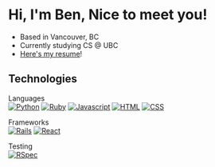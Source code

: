 # Hi, I'm Ben, Nice to meet you!

- Based in Vancouver, BC
- Currently studying CS @ UBC
- [Here's my resume]()!

## Technologies

Languages  
[![Python](https://img.shields.io/badge/-Python-000?style=for-the-badge&logo=python&logoColor=1572B6)](#) [![Ruby](https://img.shields.io/badge/-Ruby-000?style=for-the-badge&logo=ruby&logoColor=CC342D)](#) [![Javascript](https://img.shields.io/badge/-JS-000?style=for-the-badge&logo=javascript)](#) [![HTML](https://img.shields.io/badge/-HTML-000?style=for-the-badge&logo=html5)](#) [![CSS](https://img.shields.io/badge/-CSS-000?style=for-the-badge&logo=css3&logoColor=1572B6)](#) 

Frameworks  
[![Rails](https://img.shields.io/badge/-Rails-000?style=for-the-badge&logo=ruby-on-rails&logoColor=CC0000)](#) [![React](https://img.shields.io/badge/-React-000?style=for-the-badge&logo=react)](#)

Testing  
[![RSpec](https://img.shields.io/badge/-RSpec-000?style=for-the-badge&logo=rspec)](#)
